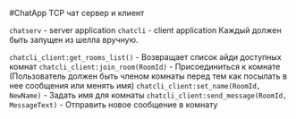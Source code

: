 #ChatApp
TCP чат сервер и клиент

```chatserv``` - server application
```chatcli``` - client application
Каждый должен быть запущен из шелла вручную.

```chatcli_client:get_rooms_list()``` - Возвращает список айди доступных комнат
```chatcli_client:join_room(RoomId)``` -  Присоединиться к комнате (Пользователь должен быть членом комнаты перед тем как посылать в нее сообщения или менять имя)
```chatcli_client:set_name(RoomId, NewName)``` - Задать имя для комнаты
```chatcli_client:send_message(RoomId, MessageText)``` - Отправить новое сообщение в комнату

